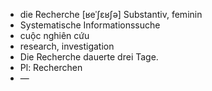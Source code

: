 - die Recherche [ʁeˈʃɛʁʃə] Substantiv, feminin  
- Systematische Informationssuche  
- cuộc nghiên cứu  
- research, investigation  
- Die Recherche dauerte drei Tage.  
- Pl: Recherchen  
- —